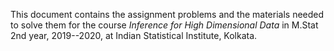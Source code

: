 This document contains the assignment problems and the materials needed to solve them for the course _Inference for High Dimensional Data_ in M.Stat 2nd year, 2019--2020, at Indian Statistical Institute, Kolkata.
